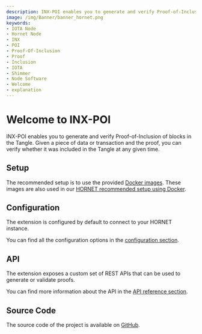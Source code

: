 ```yaml
---
description: INX-POI enables you to generate and verify Proof-of-Inclusion of blocks in the Tangle.
image: /img/Banner/banner_hornet.png
keywords:
- IOTA Node
- Hornet Node
- INX
- POI
- Proof-Of-Inclusion
- Proof
- Inclusion
- IOTA
- Shimmer
- Node Software
- Welcome
- explanation
---
```


# Welcome to INX-POI

INX-POI enables you to generate and verify Proof-of-Inclusion of blocks in the Tangle.
Given a piece of data or transaction and the proof, you can verify whether it was included in the Tangle at any given time.

## Setup

The recommended setup is to use the provided [Docker images](https://hub.docker.com/r/iotaledger/inx-poi).
These images are also used in our [HORNET recommended setup using Docker](http://wiki.iota.org/hornet/develop/how_tos/using_docker).

## Configuration

The extension is configured by default to connect to your HORNET instance.

You can find all the configuration options in the [configuration section](configuration.md).

## API

The extension exposes a custom set of REST APIs that can be used to generate or validate proofs.

You can find more information about the API in the [API reference section](api_reference.md).

## Source Code

The source code of the project is available on [GitHub](https://github.com/iotaledger/inx-poi).